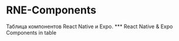 # RNE-Components
Таблица компонентов React Native и Expo. *** React Native &amp; Expo Components in table
